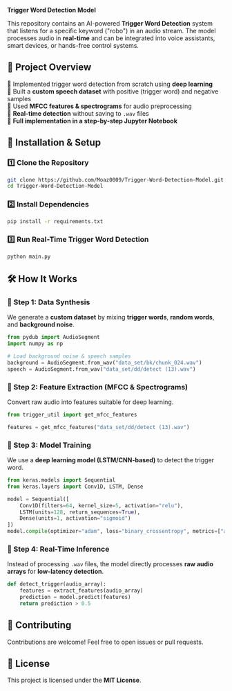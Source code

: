 
**Trigger Word Detection Model**  

This repository contains an AI-powered **Trigger Word Detection** system that listens for a specific keyword ("robo") in an audio stream. The model processes audio in **real-time** and can be integrated into voice assistants, smart devices, or hands-free control systems.  

## **📌 Project Overview**  
🔹 Implemented trigger word detection from scratch using **deep learning**  
🔹 Built a **custom speech dataset** with positive (trigger word) and negative samples  
🔹 Used **MFCC features & spectrograms** for audio preprocessing  
🔹 **Real-time detection** without saving to `.wav` files  
🔹 **Full implementation in a step-by-step Jupyter Notebook**  

## **🚀 Installation & Setup**  
### **1️⃣ Clone the Repository**  
```bash
git clone https://github.com/Moaz0009/Trigger-Word-Detection-Model.git
cd Trigger-Word-Detection-Model
```

### **2️⃣ Install Dependencies**  
```bash
pip install -r requirements.txt
```

### **3️⃣ Run Real-Time Trigger Word Detection**  
```bash
python main.py
```

## **🛠️ How It Works**  
### **🔹 Step 1: Data Synthesis**  
We generate a **custom dataset** by mixing **trigger words**, **random words**, and **background noise**.  
```python
from pydub import AudioSegment
import numpy as np

# Load background noise & speech samples
background = AudioSegment.from_wav("data_set/bk/chunk_024.wav")
speech = AudioSegment.from_wav("data_set/dd/detect (13).wav")
```

### **🔹 Step 2: Feature Extraction (MFCC & Spectrograms)**  
Convert raw audio into features suitable for deep learning.  
```python
from trigger_util import get_mfcc_features

features = get_mfcc_features("data_set/dd/detect (13).wav")
```

### **🔹 Step 3: Model Training**  
We use a **deep learning model (LSTM/CNN-based)** to detect the trigger word.  
```python
from keras.models import Sequential
from keras.layers import Conv1D, LSTM, Dense

model = Sequential([
    Conv1D(filters=64, kernel_size=5, activation="relu"),
    LSTM(units=128, return_sequences=True),
    Dense(units=1, activation="sigmoid")
])
model.compile(optimizer="adam", loss="binary_crossentropy", metrics=["accuracy"])
```

### **🔹 Step 4: Real-Time Inference**  
Instead of processing `.wav` files, the model directly processes **raw audio arrays** for **low-latency detection**.  
```python
def detect_trigger(audio_array):
    features = extract_features(audio_array)
    prediction = model.predict(features)
    return prediction > 0.5
```


## **🤝 Contributing**  
Contributions are welcome! Feel free to open issues or pull requests.  

## **📜 License**  
This project is licensed under the **MIT License**.  
